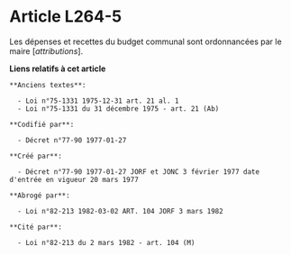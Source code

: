 # Article L264-5

Les dépenses et recettes du budget communal sont ordonnancées par le maire [*attributions*].

**Liens relatifs à cet article**

	**Anciens textes**:

	  - Loi n°75-1331 1975-12-31 art. 21 al. 1
	  - Loi n°75-1331 du 31 décembre 1975 - art. 21 (Ab)

	**Codifié par**:

	  - Décret n°77-90 1977-01-27

	**Créé par**:

	  - Décret n°77-90 1977-01-27 JORF et JONC 3 février 1977 date d'entrée en vigueur 20 mars 1977

	**Abrogé par**:

	  - Loi n°82-213 1982-03-02 ART. 104 JORF 3 mars 1982

	**Cité par**:

	  - Loi n°82-213 du 2 mars 1982 - art. 104 (M)

